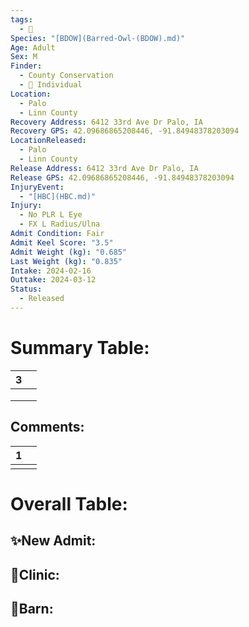 ```yaml
---
tags:
  - 🦅
Species: "[BDOW](Barred-Owl-(BDOW).md)"
Age: Adult
Sex: M
Finder:
  - County Conservation
  - 🧑 Individual
Location:
  - Palo
  - Linn County
Recovery Address: 6412 33rd Ave Dr Palo, IA
Recovery GPS: 42.09686865208446, -91.84948378203094
LocationReleased:
  - Palo
  - Linn County
Release Address: 6412 33rd Ave Dr Palo, IA
Release GPS: 42.09686865208446, -91.84948378203094
InjuryEvent:
  - "[HBC](HBC.md)"
Injury:
  - No PLR L Eye
  - FX L Radius/Ulna
Admit Condition: Fair
Admit Keel Score: "3.5"
Admit Weight (kg): "0.685"
Last Weight (kg): "0.835"
Intake: 2024-02-16
Outtake: 2024-03-12
Status:
  - Released
---
```


# Summary Table:

<div><table class="dataview table-view-table"><thead class="table-view-thead"><tr class="table-view-tr-header"><th class="table-view-th"><span></span><span class="dataview small-text">3</span></th><th class="table-view-th"><span></span></th></tr></thead><tbody class="table-view-tbody"><tr><td><span></span></td><td><span></span></td></tr><tr><td><span></span></td><td><span></span></td></tr><tr><td><span></span></td><td><span></span></td></tr></tbody></table></div>

## Comments:

<div><table class="dataview table-view-table"><thead class="table-view-thead"><tr class="table-view-tr-header"><th class="table-view-th"><span></span><span class="dataview small-text">1</span></th><th class="table-view-th"><span></span></th></tr></thead><tbody class="table-view-tbody"><tr><td><span></span></td><td><span></span></td></tr></tbody></table></div>

# Overall Table:

## ✨New Admit:



## 🏥Clinic:



## 🏡Barn:


